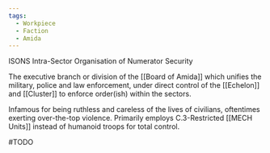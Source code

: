 ```yaml
---
tags:
  - Workpiece
  - Faction
  - Amida
---
```

ISONS
Intra-Sector Organisation of Numerator Security

The executive branch or division of the [[Board of Amida]] which unifies the military, police and law enforcement, under direct control of the [[Echelon]] and [[Cluster]] to enforce order(ish) within the sectors.

Infamous for being ruthless and careless of the lives of civilians, oftentimes exerting over-the-top violence. 
Primarily employs C.3-Restricted [[MECH Units]] instead of humanoid troops for total control. 

#TODO 
